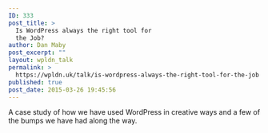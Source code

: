 ```yaml
---
ID: 333
post_title: >
  Is WordPress always the right tool for
  the Job?
author: Dan Maby
post_excerpt: ""
layout: wpldn_talk
permalink: >
  https://wpldn.uk/talk/is-wordpress-always-the-right-tool-for-the-job
published: true
post_date: 2015-03-26 19:45:56
---
```

A case study of how we have used WordPress in creative ways and a few of the bumps we have had along the way.